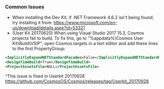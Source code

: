 ### Common Issues
- When installing the Dev Kit, if .NET Framework 4.6.2 isn't being found, try installing it from: https://www.microsoft.com/en-us/download/details.aspx?id=53321
- (User Kit 20170620) When using Visual Studio 2017 15.3, Cosmos projects fail to build. To fix this, go to "%appdata%\Cosmos User Kit\Build\VSIP\", open Cosmos.targets in a text editor and add these lines to the first PropertyGroup:
```xml
<ImplicitlyExpandNETStandardFacades>False</ImplicitlyExpandNETStandardFacades>
<DesignTimeBuild>True</DesignTimeBuild>
<ProjectAssetsFile>NULL</ProjectAssetsFile>
```
^This issue is fixed in Userkit 20170928 https://github.com/CosmosOS/Cosmos/releases/tag/Userkit_20170928
